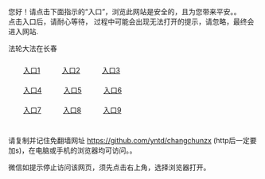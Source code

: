 您好！请点击下面指示的“入口”，浏览此网站是安全的，且为您带来平安。。 <br/>
点击入口后，请耐心等待， 过程中可能会出现无法打开的提示，请忽略，最终会进入网站. </br>

法轮大法在长春<br/>
<div style="padding:10px"><a style="margin:20px" target="_blank" href="https://d38bas36rqcynh.cloudfront.net/2Qpsp?mqvlwmj" id="ccLink1" rel="nofollow">入口1</a> <a target="_blank" style="margin:20px" href="https://d2tde8bpgjk3b7.cloudfront.net/2Qpsp?xwutqj" id="ccLink2" rel="nofollow">入口2</a> <a style="margin:20px" target="_blank" href="https://d7841kyii1ufk.cloudfront.net/2Qpsp?rehadtp" id="ccLink3" rel="nofollow">入口3</a></div>

<div style="padding:10px" ><a style="margin:20px" target="_blank" href="https://d38bas36rqcynh.cloudfront.net/2Qpsp?mqvlwmj" id="ccLink4" rel="nofollow">入口4</a> <a style="margin:20px" href="https://d2tde8bpgjk3b7.cloudfront.net/2Qpsp?xwutqj" target="_blank" id="ccLink5" rel="nofollow">入口5</a> <a style="margin:20px" href="https://d7841kyii1ufk.cloudfront.net/2Qpsp?rehadtp" target="_blank" id="ccLink6" rel="nofollow">入口6</a></div>

<div style="padding:10px"><a style="margin:20px" target="_blank" href="https://d38bas36rqcynh.cloudfront.net/2Qpsp?mqvlwmj" id="ccLink7" rel="nofollow">入口7</a> <a style="margin:20px" href="https://d2tde8bpgjk3b7.cloudfront.net/2Qpsp?xwutqj" target="_blank" id="ccLink8" rel="nofollow">入口8</a> <a style="margin:20px" target="_blank" href="https://d7841kyii1ufk.cloudfront.net/2Qpsp?rehadtp" id="ccLink9" rel="nofollow">入口9</a></div>

<br/>



请复制并记住免翻墙网址 https://github.com/yntd/changchunzx (http后一定要加s)，在电脑或手机的浏览器均可访问。。<br/>

微信如提示停止访问该网页，须先点击右上角，选择浏览器打开。
